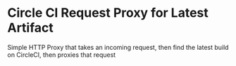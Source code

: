 # Circle CI Request Proxy for Latest Artifact

Simple HTTP Proxy that takes an incoming request, then find the latest build on CircleCI, then proxies that request
